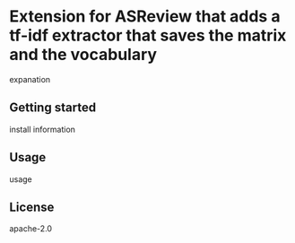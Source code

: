 # Extension for ASReview that adds a tf-idf extractor that saves the matrix and the vocabulary

expanation


## Getting started

install information


## Usage

usage

## License

apache-2.0
